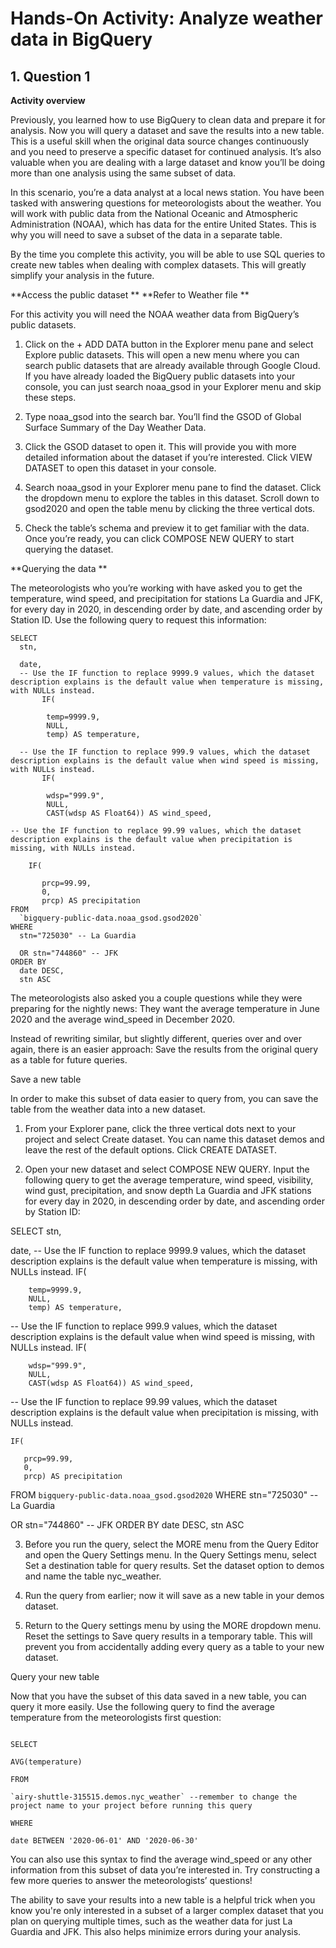 # Hands-On Activity: Analyze weather data in BigQuery
## 1. Question 1

**Activity overview** 

Previously, you learned how to use BigQuery to clean data and prepare it for analysis. Now you will query a dataset and save the results into a new table. This is a useful skill when the original data source changes continuously and you need to preserve a specific dataset for continued analysis. It’s also valuable when you are dealing with a large dataset and know you’ll be doing more than one analysis using the same subset of data. 

In this scenario, you’re a data analyst at a local news station. You have been tasked with answering questions for meteorologists about the weather. You will work with public data from the National Oceanic and Atmospheric Administration (NOAA), which has data for the entire United States. This is why you will need to save a subset of the data in a separate table. 

By the time you complete this activity, you will be able to use SQL queries to create new tables when dealing with complex datasets. This will greatly simplify your analysis in the future.

**Access the public dataset **
**Refer to Weather file **

For this activity you will need the NOAA weather data from BigQuery’s public datasets. 

1. Click on the + ADD DATA button in the Explorer menu pane and select Explore public datasets. This will open a new menu where you can search public datasets that are already available through Google Cloud. If you have already loaded the BigQuery public datasets into your console, you can just search noaa_gsod in your Explorer menu and skip these steps.


2. Type noaa_gsod into the search bar. You’ll find the GSOD of Global Surface Summary of the Day Weather Data. 


3. Click the GSOD dataset to open it. This will provide you with more detailed information about the dataset if you’re interested. Click VIEW DATASET to open this dataset in your console. 


4. Search noaa_gsod in your Explorer menu pane to find the dataset. Click the dropdown menu to explore the tables in this dataset. Scroll down to gsod2020 and open the table menu by clicking the three vertical dots. 


5. Check the table’s schema and preview it to get familiar with the data. Once you’re ready, you can click COMPOSE NEW QUERY to start querying the dataset. 


**Querying the data **

The meteorologists who you’re working with have asked you to get the temperature, wind speed, and precipitation for stations La Guardia and JFK, for every day in 2020, in descending order by date, and ascending order by Station ID. Use the following query to request this information:

```
SELECT
  stn,

  date,
  -- Use the IF function to replace 9999.9 values, which the dataset description explains is the default value when temperature is missing, with NULLs instead.
       IF(

        temp=9999.9,
        NULL,
        temp) AS temperature,

  -- Use the IF function to replace 999.9 values, which the dataset description explains is the default value when wind speed is missing, with NULLs instead.
       IF(

        wdsp="999.9",
        NULL,
        CAST(wdsp AS Float64)) AS wind_speed,

-- Use the IF function to replace 99.99 values, which the dataset description explains is the default value when precipitation is missing, with NULLs instead.

    IF(

       prcp=99.99,
       0,
       prcp) AS precipitation
FROM
  `bigquery-public-data.noaa_gsod.gsod2020`
WHERE
  stn="725030" -- La Guardia

  OR stn="744860" -- JFK
ORDER BY
  date DESC,
  stn ASC
```
The meteorologists also asked you a couple questions while they were preparing for the nightly news: They want the average temperature in June 2020 and the average wind_speed in December 2020. 

Instead of rewriting similar, but slightly different, queries over and over again, there is an easier approach: Save the results from the original query as a table for future queries. 

Save a new table

In order to make this subset of data easier to query from, you can save the table from the weather data into a new dataset. 

1. From your Explorer pane, click the three vertical dots next to your project and select Create dataset. You can name this dataset demos and leave the rest of the default options. Click CREATE DATASET. 


2. Open your new dataset and select COMPOSE NEW QUERY. Input the following query to get the average temperature, wind speed, visibility, wind gust, precipitation, and snow depth La Guardia and JFK stations for every day in 2020, in descending order by date, and ascending order by Station ID: 

SELECT
  stn,

  date,
  -- Use the IF function to replace 9999.9 values, which the dataset description explains is the default value when temperature is missing, with NULLs instead.
       IF(

        temp=9999.9,
        NULL,
        temp) AS temperature,

  -- Use the IF function to replace 999.9 values, which the dataset description explains is the default value when wind speed is missing, with NULLs instead.
       IF(

        wdsp="999.9",
        NULL,
        CAST(wdsp AS Float64)) AS wind_speed,

-- Use the IF function to replace 99.99 values, which the dataset description explains is the default value when precipitation is missing, with NULLs instead.

    IF(

       prcp=99.99,
       0,
       prcp) AS precipitation
FROM
  `bigquery-public-data.noaa_gsod.gsod2020`
WHERE
  stn="725030" -- La Guardia

  OR stn="744860" -- JFK
ORDER BY
  date DESC,
  stn ASC

3. Before you run the query, select the MORE menu from the Query Editor and open the Query Settings menu. In the Query Settings menu, select Set a destination table for query results. Set the dataset option to demos and name the table nyc_weather.


4. Run the query from earlier; now it will save as a new table in your demos dataset. 

5. Return to the Query settings menu by using the MORE dropdown menu. Reset the settings to Save query results in a temporary table. This will prevent you from accidentally adding every query as a table to your new dataset.

Query your new table

Now that you have the subset of this data saved in a new table, you can query it more easily. Use the following query to find the average temperature from the meteorologists first question:
```

SELECT

AVG(temperature)

FROM

`airy-shuttle-315515.demos.nyc_weather` --remember to change the project name to your project before running this query

WHERE

date BETWEEN '2020-06-01' AND '2020-06-30'
```
You can also use this syntax to find the average wind_speed or any other information from this subset of data you’re interested in. Try constructing a few more queries to answer the meteorologists’ questions!

The ability to save your results into a new table is a helpful trick when you know you're only interested in a subset of a larger complex dataset that you plan on querying multiple times, such as the weather data for just La Guardia and JFK. This also helps minimize errors during your analysis.
